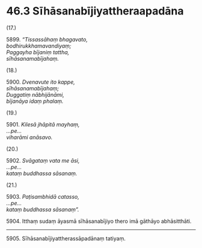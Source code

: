 

# 46.3 Sīhāsanabījiyattheraapadāna



(17.)

5899\. _“Tissassāhaṃ bhagavato,_  
_bodhirukkhamavandiyaṃ;_  
_Paggayha bījaniṃ tattha,_  
_sīhāsanamabījahaṃ._  


(18.)

5900\. _Dvenavute ito kappe,_  
_sīhāsanamabījahaṃ;_  
_Duggatiṃ nābhijānāmi,_  
_bījanāya idaṃ phalaṃ._  


(19.)

5901\. _Kilesā jhāpitā mayhaṃ,_  
_…pe…_  
_viharāmi anāsavo._  


(20.)

5902\. _Svāgataṃ vata me āsi,_  
_…pe…_  
_kataṃ buddhassa sāsanaṃ._  


(21.)

5903\. _Paṭisambhidā catasso,_  
_…pe…_  
_kataṃ buddhassa sāsanaṃ”._  


5904\. Itthaṃ sudaṃ āyasmā sīhāsanabījiyo thero imā gāthāyo abhāsitthāti.

---

5905\. Sīhāsanabījiyattherassāpadānaṃ tatiyaṃ.





